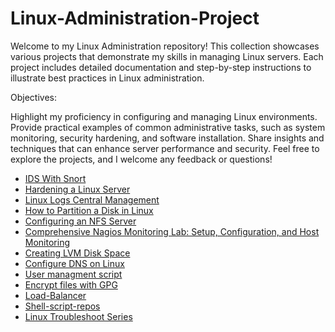 # Linux-Administration-Project

Welcome to my Linux Administration repository! This collection showcases various projects that demonstrate my skills in managing Linux servers. Each project includes detailed documentation and step-by-step instructions to illustrate best practices in Linux administration.

Objectives:

Highlight my proficiency in configuring and managing Linux environments.
Provide practical examples of common administrative tasks, such as system monitoring, security hardening, and software installation.
Share insights and techniques that can enhance server performance and security.
Feel free to explore the projects, and I welcome any feedback or questions!

 
  - [IDS With Snort](https://github.com/TayLuo/IDS-with-Snort/blob/main/README.md)
  - [Hardening a Linux Server](https://github.com/TayLuo/Hardening-a-Linux-Server/blob/main/README.md)
  - [Linux Logs Central Management ](https://github.com/TayLuo/Linux-Log-Management/blob/main/README.md)
 -  [How to Partition a Disk in Linux](https://github.com/TayLuo/Partition-a-Disk-in-Linux/blob/main/README.md)
  - [Configuring an NFS Server](https://github.com/TayLuo/NFS-Server-Configuration/blob/main/README.md) 
  -  [Comprehensive Nagios Monitoring Lab: Setup, Configuration, and Host Monitoring](https://github.com/TayLuo/Nagios-Deployment-Guide/blob/main/README.md)
 - [Creating LVM Disk Space](https://github.com/TayLuo/Creating-LVM-Disk-Space/blob/main/README.md)
 - [Configure DNS on Linux](https://github.com/TayLuo/DNS_Configuration)
  - [User managment script](https://github.com/TayLuo/user_setup.sh)
  - [Encrypt files with GPG](https://github.com/TayLuo/encrypt.sh/blob/main/README.md)
  - [Load-Balancer](https://github.com/TayLuo/Load-Balancer/blob/main/README.md)
  - [Shell-script-repos](https://github.com/TayLuo/Shell-Scripts-Repository/blob/main/README.md)
  - [Linux Troubleshoot Series](https://github.com/TayLuo/Linux-Troubleshooting-Series)
